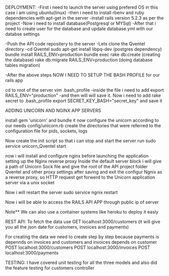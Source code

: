 DEPLOYMENT:
-First i need to launch the server using prefered OS in this case i am using ubuntu(linux)
-then i need to install rbenv and ruby dependencies with apt-get in the server
-install rails version 5.2.3 as per the project 
-Now i need to install database(Postgresql or MYSql)
-After that i need to create user for the database and update database.yml with our databse settings

-Push the API code repositery to the server 
-Lets clone the Qventel directory 
-cd Qventel
sudo apt-get install libpq-dev (postgres dependency)
bundle install
RAILS_ENV=production bundle exec rake db:create (creating the database)
rake db:migrate RAILS_ENV=production (doing database tables migration)

-After the above steps NOW I NEED TO SETUP THE BASH PROFILE for our rails app

cd to root of the server
vim .bash_profile
-inside the file i need to add 
export RAILS_ENV="production"
-and then will will save it. Now i need to add rake secret to .bash_profile
export SECRET_KEY_BASH="secret_key" and save it

ADDING UNICORN AND NGINX APP SERVERS 

install gem 'unicorn' and bundle it
now configure the unicorn according to our needs config/unicorn.rb
create the directories that were referred to the configuration file
for pids, sockets, logs

Now create the init script so that i can stop and start the server
run sudo service unicorn_Qventel start

now i will install and configure nginx before launching the application setting up the Nginx reverse proxy
Inside the default server block i will give a path of Unicorn Sock file
and give the root of the API project folder Qventel and other proxy settings after saving and exit the configur Ngnix as a reverse proxy, so HTTP request get forwerd to the Unicorn application server via a unix socket 

Now i will restart the server 
sudo service ngnix restart

Now i will be able to access the RAILS API APP through public ip of server

Note** We can also use a container systems like heroku to deploy it easly 


REST API:
To fetch the data use 
GET localhost:3000/customers (it will give you all the json date for customers, invoices and payments)

For creating the data we need to create step by step because payments is depennds on invoices and customers and invoices depends on customer
POST localhost:3000/customers
POST localhost:3000/invoices
POST localhost:3000/payments


TESTING:
I have covered unit testing for all the three models 
and also did the feature testing for customers controller  